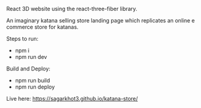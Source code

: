 React 3D website using the react-three-fiber library.

An imaginary katana selling store landing page which replicates an online e commerce store for katanas.

Steps to run: 
 - npm i
 - npm run dev

Build and Deploy: 

- npm run build
- npm run deploy

Live here: https://sagarkhot3.github.io/katana-store/
